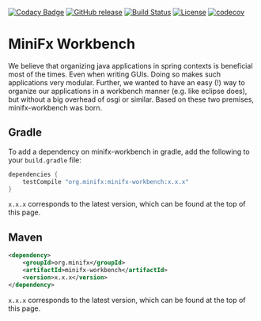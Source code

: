 [![Codacy Badge](https://api.codacy.com/project/badge/Grade/fc1500db4cb34e398616c2085a509612)](https://app.codacy.com/app/minifx-developers/minifx-workbench?utm_source=github.com&utm_medium=referral&utm_content=minifx/minifx-workbench&utm_campaign=Badge_Grade_Dashboard)
[![GitHub release](https://img.shields.io/github/release/minifx/minifx-workbench.svg)](https://github.com/minifx/minifx-workbench/releases/)
[![Build Status](https://travis-ci.com/minifx/minifx-workbench.svg?branch=master)](https://travis-ci.com/minifx/minifx-workbench)
[![License](https://img.shields.io/github/license/minifx/minifx-workbench.svg)](https://opensource.org/licenses/Apache-2.0) 
[![codecov](https://codecov.io/gh/minifx/minifx-workbench/branch/master/graph/badge.svg)](https://codecov.io/gh/minifx/minifx-workbench)


# MiniFx Workbench

We believe that organizing java applications in spring contexts is beneficial most of the times. 
Even when writing GUIs. Doing so makes such applications very modular. Further, we wanted to have an 
easy (!) way to organize our applications in a workbench manner (e.g. like eclipse does), 
but without a big overhead of osgi or similar. Based on these two premises, minifx-workbench was born.

## Gradle

To add a dependency on minifx-workbench in gradle, add the following to your ```build.gradle``` file:

```gradle
dependencies {
    testCompile "org.minifx:minifx-workbench:x.x.x"
}
```

```x.x.x``` corresponds to the latest version, which can be found at the top of this page.

## Maven

```xml
<dependency>
    <groupId>org.minifx</groupId>
    <artifactId>minifx-workbench</artifactId>
    <version>x.x.x</version>
</dependency>
```

```x.x.x``` corresponds to the latest version, which can be found at the top of this page.
